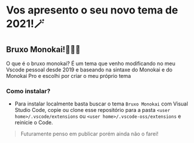 # Vos apresento o seu novo tema de 2021!🪄
## Bruxo Monokai!🧙🏼‍♂️

O que é o bruxo monokai?
É um tema que venho modificando no meu Vscode pessoal desde 2019 e baseando na sintaxe do Monokai e do Monokai Pro e escolhi por criar o meu próprio tema

### Como instalar?

* Para instalar localmente basta buscar o tema `Bruxo Monokai` com Visual Studio Code, copie ou clone esse repositório para a pasta `<user home>/.vscode/extensions` ou `<user home>/.vscode-oss/extensions` e reinicie o Code.

> Futuramente penso em publicar porém ainda não o farei!